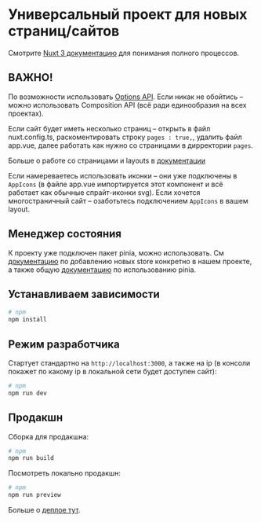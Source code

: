 # Универсальный проект для новых страниц/сайтов

Смотрите [Nuxt 3 документацию](https://nuxt.com/docs/getting-started/introduction) для понимания полного процессов.

## ВАЖНО!

По возможности использовать [Options API](https://v3.ru.vuejs.org/ru/api/options-api.html). Если никак не обойтись – можно использовать Composition API (всё ради единообразия на всех проектах).

Если сайт будет иметь несколько страниц – открыть в файл nuxt.config.ts, раскоментировать строку `pages : true,`, удалить файл app.vue, далее работать как нужно со страницами в дирректории `pages`.

Больше о работе со страницами и layouts в [документации](https://nuxt.com/docs/migration/pages-and-layouts#pages-and-layouts)

Если намереваетесь использовать иконки – они уже подключены в `AppIcons` (в файле app.vue импортируется этот компонент и всё работает как обычные спрайт-иконки svg). Если хочется многостраничный сайт – озаботьтесь подключением `AppIcons` в вашем layout.

## Менеджер состояния

К проекту уже подключен пакет pinia, можно использовать. См [документацию](https://nuxt.com/modules/pinia#create-a-store) по добавлению новых store конкретно в нашем проекте, а также общую [документацию](https://pinia.vuejs.org) по использованию pinia.

## Устанавливаем зависимости

```bash
# npm
npm install
```

## Режим разработчика

Стартует стандартно на `http://localhost:3000`, а также на ip (в консоли покажет по какому ip в локальной сети будет доступен сайт):

```bash
# npm
npm run dev
```

## Продакшн

Сборка для продакшна:

```bash
# npm
npm run build
```

Посмотреть локально продакшн:

```bash
# npm
npm run preview
```

Больше о [деплое тут](https://nuxt.com/docs/getting-started/deployment).
